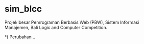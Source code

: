 # sim_blcc
Projek besar Pemrograman Berbasis Web (PBW), Sistem Informasi Manajemen, Bali Logic and Computer Competition.

*) Perubahan...

